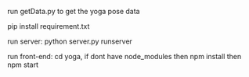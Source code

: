 run getData.py to get the yoga pose data

pip install requirement.txt

run server: python server.py runserver

run front-end: cd yoga, if dont have node_modules then npm install then npm start
